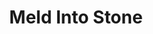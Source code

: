---
title: "Meld Into Stone"
permalink: /spells/meld-into-stone/
tags:
  - Spell
  - 3rd Level
  - Transmutation
available_for:
  - Cleric
level: "3rd Level"
school: "Transmutation"
range: "Touch"
comp:
  - V
  - S
duration: "8 Hours"
ritual: true
description: |
  You step into a stone object or surface large enough to fully contain your body, melding yourself and all the equipment you carry with the stone for the duration. Using your movement, you step into the stone at a point you can touch. Nothing of your presence remains visible or otherwise detectable by nonmagical senses.

  While merged with the stone, you can't see what occurs outside it, and any Wisdom (Perception) checks you make to hear sounds outside it are made with disadvantage. You remain aware of the passage of time and can cast spells on yourself while merged in the stone. You can use your movement to leave the stone where you entered it, which ends the spell. You otherwise can't move.

  Minor physical damage to the stone doesn't harm you, but its partial destruction or a change in its shape (to the extent that you no longer fit within it) expels you and deals 6d6 bludgeoning damage to you. The stone's complete destruction (or transmutation into a different substance) expels you and deals 50 bludgeoning damage to you. If expelled, you fall prone in an unoccupied space closest to where you first entered.
excerpt: "You step into a stone object or surface large enough to fully contain your body, melding yourself and all the equipment you carry with the stone for the duration."
source: "Basic Rules"
---